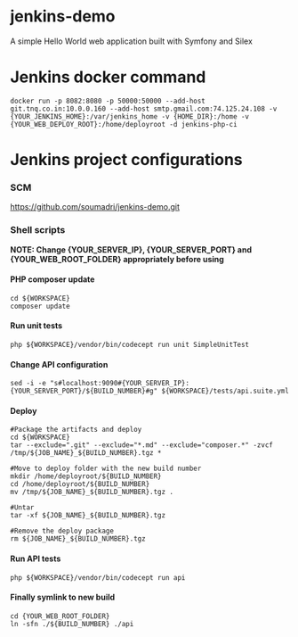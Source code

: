 # jenkins-demo
A simple Hello World web application built with Symfony and Silex

# Jenkins docker command
    docker run -p 8082:8080 -p 50000:50000 --add-host git.tnq.co.in:10.0.0.160 --add-host smtp.gmail.com:74.125.24.108 -v {YOUR_JENKINS_HOME}:/var/jenkins_home -v {HOME_DIR}:/home -v {YOUR_WEB_DEPLOY_ROOT}:/home/deployroot -d jenkins-php-ci

# Jenkins project configurations
### SCM 
https://github.com/soumadri/jenkins-demo.git
### Shell scripts

**__NOTE: Change {YOUR_SERVER_IP}, {YOUR_SERVER_PORT} and {YOUR_WEB_ROOT_FOLDER} appropriately before using__**

#### PHP composer update
	cd ${WORKSPACE}
	composer update

#### Run unit tests
	php ${WORKSPACE}/vendor/bin/codecept run unit SimpleUnitTest

#### Change API configuration
	sed -i -e "s#localhost:9090#{YOUR_SERVER_IP}:{YOUR_SERVER_PORT}/${BUILD_NUMBER}#g" ${WORKSPACE}/tests/api.suite.yml
    
#### Deploy
	#Package the artifacts and deploy
	cd ${WORKSPACE}
	tar --exclude=".git" --exclude="*.md" --exclude="composer.*" -zvcf /tmp/${JOB_NAME}_${BUILD_NUMBER}.tgz *
    
    #Move to deploy folder with the new build number
	mkdir /home/deployroot/${BUILD_NUMBER}
	cd /home/deployroot/${BUILD_NUMBER}
	mv /tmp/${JOB_NAME}_${BUILD_NUMBER}.tgz .
    
    #Untar
	tar -xf ${JOB_NAME}_${BUILD_NUMBER}.tgz

	#Remove the deploy package
	rm ${JOB_NAME}_${BUILD_NUMBER}.tgz

#### Run API tests
	php ${WORKSPACE}/vendor/bin/codecept run api
    
#### Finally symlink to new build
	cd {YOUR_WEB_ROOT_FOLDER}
	ln -sfn ./${BUILD_NUMBER} ./api